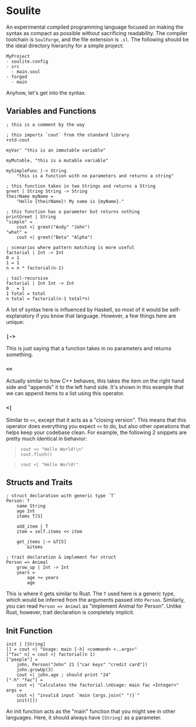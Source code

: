 # Soulite

An experimental compiled programming language focused on making the syntax as compact as possible without sacrificing readability. The compiler toolchain is `SoulForge`, and the file extension is `.sl`. The following should be the ideal directory hierarchy for a simple project:

```
MyProject
- soulite.config
- src
  - main.soul
- forged
  - main
```

Anyhow, let's get into the syntax.

## Variables and Functions
```
; this is a comment by the way

; this imports `cout` from the standard library
+std-cout

myVar' "this is an immutable variable"

myMutable, "this is a mutable variable"

mySimpleFunc |-> String
	"this is a function with no parameters and returns a string"

; this function takes in two Strings and returns a String
greet | String String -> String
theirName myName =
	"Hello {theirName}! My name is {myName}."

; this function has a parameter but returns nothing
printGreet | String
"simple" =
	cout <| greet("Andy" "John")
"what" =
	cout <| greet("Beta" "Alpha")

; scenarios where pattern matching is more useful
factorial | Int -> Int
0 = 1
1 = 1
n = n * factorial(n-1)

; tail-recursive
factorial | Int Int -> Int
0 _ = 1
1 total = total
n total = factorial(n-1 total*n)
```

A lot of syntax here is influenced by Haskell, so most of it would be self-explanatory if you know that language. However, a few things here are unique:

### `|->`
This is just saying that a function takes in no parameters and returns something.

### `<<`
Actually similar to how C++ behaves, this takes the item on the right hand side and "appends" it to the left hand side. It's shown in this example that we can append items to a list using this operator.

### `<|`
Similar to `<<`, except that it acts as a "closing version". This means that this operator does everything you expect `<<` to do, but also other operations that helps keep your codebase clean. For example, the following 2 snippets are pretty much identical in behavior:
> ```
> cout << "Hello World!\n"
> cout.flush()
> ```

> ```
> cout <| "Hello World!"
> ```

## Structs and Traits
```
; struct declaration with generic type `T`
Person: T
	name String
	age Int
	items T[5]

	add_item | T
	item = self.items << item

	get_items |-> &T[5]
		&items

; trait declaration & implement for struct
Person => Animal
	grow_up | Int -> Int
	years =
		age += years
		age
```

This is where it gets similar to Rust. The `T` used here is a generic type, which would be inferred from the arguments passed into `Person`. Similarly, you can read `Person => Animal` as "implement Animal for Person". Unlike Rust, however, trait declaration is completely implicit.

## Init Function
```
init | [String]
[] = cout <| "Usage: main [-h] <command> <..args>"
["fac" n] = cout <| factorial(n 1)
["people"] =
	john, Person("John" 21 ["car keys" "credit card"])
	john.growUp(3)
	cout <| john.age ; should print "24"
["-h" "fac"] =
	cout <| "Calculates the factorial.\nUsage: main fac <Integer>"
args =
	cout <| "invalid input `main {args.join(" ")}`"
	init([])
```

An init function acts as the "main" function that you might see in other languages. Here, it should always have `[String]` as a parameter.